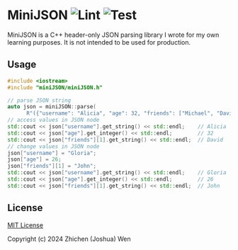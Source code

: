 # MiniJSON ![Lint](https://github.com/wzc221207/miniJSON/actions/workflows/lint.yml/badge.svg) ![Test](https://github.com/wzc221207/miniJSON/actions/workflows/test.yml/badge.svg)

MiniJSON is a C++ header-only JSON parsing library I wrote for my own learning purposes. It is not intended to be used for production.

## Usage

```cpp
#include <iostream>
#include "miniJSON/miniJSON.h"

// parse JSON string
auto json = miniJSON::parse(
      R"({"username": "Alicia", "age": 32, "friends": ["Michael", "David"], "job": null})");
// access values in JSON node
std::cout << json["username"].get_string() << std::endl;    // Alicia
std::cout << json["age"].get_integer() << std::endl;        // 32
std::cout << json["friends"][1].get_string() << std::endl;  // David
// change values in JSON node
json["username"] = "Gloria";
json["age"] = 26;
json["friends"][1] = "John";
std::cout << json["username"].get_string() << std::endl;    // Gloria
std::cout << json["age"].get_integer() << std::endl;        // 26
std::cout << json["friends"][1].get_string() << std::endl;  // John
```

## License

[MIT License](https://github.com/wzc221207/miniJSON/blob/main/LICENSE)

Copyright (c) 2024 Zhichen (Joshua) Wen